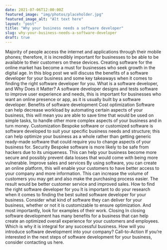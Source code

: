 ```yaml
---
date: 2021-07-06T12:00:00Z
featured_image: "img/photos/placeholder.jpg"
featured_image_alt: "Alt text here"
layout: "post"
title: "Why your business needs a software developer"
slug: why-your-business-needs-a-software-developer
draft: true
---
```


Majority of people access the internet and applications through their mobile phones; therefore, it is incredibly important for businesses to be able to be available to their customers on these devices. Creating software for the online market has become a must for businesses who seek growth in the digital age. In this blog post we will discuss the benefits of a software developer for your business and some key takeaways when it comes to finding the right software developer for you.
What is a software developer, and Why Does it Matter? 
A software developer designs and tests software to improve user experience and needs, this is important for businesses who want an online presence or app, as it is usually built by a software developer. 
Benefits of software development 
Cost optimization
Software can help decrease workload by automating certain aspects of your business, this will mean you are able to save time that would be used on simple tasks, to handle other more complex aspects of your business and in turn money.
Customization
Bespoke software or customized software is software developed to suit your specific business needs and structure; this can help optimize your business as a whole rather than getting generic ready-made software that could require you to change aspects of your business for. 
Security
Bespoke software is more likely to be safe from hackers due to its uniqueness. This can help your business become more secure and possibly prevent data losses that would come with being more vulnerable. 
Improve sales and services
By using software, you can create an online platform, this will enable your customers to have better access to your company and more information. This can increase the volume of customers you may get and also make the purchasing process easier. The result would be better customer service and improved sales.
How to find the right software developer for you
It is important to do your research when it comes to finding the best suited software developer for your business. Consider what kind of software they can deliver for your business, whether or not it is customizable to ensure optimization. And most importantly, look for examples of their work.
Closing
In closing software development has many benefits for a business that can help create an optimized overall experience for your customers and employees. Which is why it is integral for any successful business. How will you introduce software development into your company?
Call-to-Action
If you’re interested in the next steps of software development for your business, consider contacting us here.
